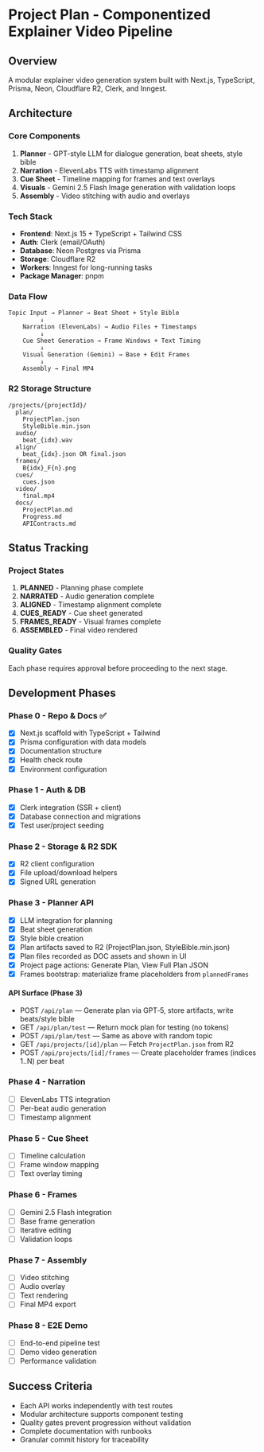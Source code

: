 # Project Plan - Componentized Explainer Video Pipeline

## Overview

A modular explainer video generation system built with Next.js, TypeScript, Prisma, Neon, Cloudflare R2, Clerk, and Inngest.

## Architecture

### Core Components

1. **Planner** - GPT-style LLM for dialogue generation, beat sheets, style bible
2. **Narration** - ElevenLabs TTS with timestamp alignment
3. **Cue Sheet** - Timeline mapping for frames and text overlays
4. **Visuals** - Gemini 2.5 Flash Image generation with validation loops
5. **Assembly** - Video stitching with audio and overlays

### Tech Stack

- **Frontend**: Next.js 15 + TypeScript + Tailwind CSS
- **Auth**: Clerk (email/OAuth)
- **Database**: Neon Postgres via Prisma
- **Storage**: Cloudflare R2
- **Workers**: Inngest for long-running tasks
- **Package Manager**: pnpm

### Data Flow

```
Topic Input → Planner → Beat Sheet + Style Bible
         ↓
    Narration (ElevenLabs) → Audio Files + Timestamps
         ↓
    Cue Sheet Generation → Frame Windows + Text Timing
         ↓
    Visual Generation (Gemini) → Base + Edit Frames
         ↓
    Assembly → Final MP4
```

### R2 Storage Structure

```
/projects/{projectId}/
  plan/
    ProjectPlan.json
    StyleBible.min.json
  audio/
    beat_{idx}.wav
  align/
    beat_{idx}.json OR final.json
  frames/
    B{idx}_F{n}.png
  cues/
    cues.json
  video/
    final.mp4
  docs/
    ProjectPlan.md
    Progress.md
    APIContracts.md
```

## Status Tracking

### Project States

1. **PLANNED** - Planning phase complete
2. **NARRATED** - Audio generation complete
3. **ALIGNED** - Timestamp alignment complete
4. **CUES_READY** - Cue sheet generated
5. **FRAMES_READY** - Visual frames complete
6. **ASSEMBLED** - Final video rendered

### Quality Gates

Each phase requires approval before proceeding to the next stage.

## Development Phases

### Phase 0 - Repo & Docs ✅

- [x] Next.js scaffold with TypeScript + Tailwind
- [x] Prisma configuration with data models
- [x] Documentation structure
- [x] Health check route
- [x] Environment configuration

### Phase 1 - Auth & DB

- [x] Clerk integration (SSR + client)
- [x] Database connection and migrations
- [x] Test user/project seeding

### Phase 2 - Storage & R2 SDK

- [x] R2 client configuration
- [x] File upload/download helpers
- [x] Signed URL generation

### Phase 3 - Planner API

- [x] LLM integration for planning
- [x] Beat sheet generation
- [x] Style bible creation
- [x] Plan artifacts saved to R2 (ProjectPlan.json, StyleBible.min.json)
- [x] Plan files recorded as DOC assets and shown in UI
- [x] Project page actions: Generate Plan, View Full Plan JSON
- [x] Frames bootstrap: materialize frame placeholders from `plannedFrames`

#### API Surface (Phase 3)

- POST `/api/plan` — Generate plan via GPT‑5, store artifacts, write beats/style bible
- GET `/api/plan/test` — Return mock plan for testing (no tokens)
- POST `/api/plan/test` — Same as above with random topic
- GET `/api/projects/[id]/plan` — Fetch `ProjectPlan.json` from R2
- POST `/api/projects/[id]/frames` — Create placeholder frames (indices 1..N) per beat

### Phase 4 - Narration

- [ ] ElevenLabs TTS integration
- [ ] Per-beat audio generation
- [ ] Timestamp alignment

### Phase 5 - Cue Sheet

- [ ] Timeline calculation
- [ ] Frame window mapping
- [ ] Text overlay timing

### Phase 6 - Frames

- [ ] Gemini 2.5 Flash integration
- [ ] Base frame generation
- [ ] Iterative editing
- [ ] Validation loops

### Phase 7 - Assembly

- [ ] Video stitching
- [ ] Audio overlay
- [ ] Text rendering
- [ ] Final MP4 export

### Phase 8 - E2E Demo

- [ ] End-to-end pipeline test
- [ ] Demo video generation
- [ ] Performance validation

## Success Criteria

- Each API works independently with test routes
- Modular architecture supports component testing
- Quality gates prevent progression without validation
- Complete documentation with runbooks
- Granular commit history for traceability
